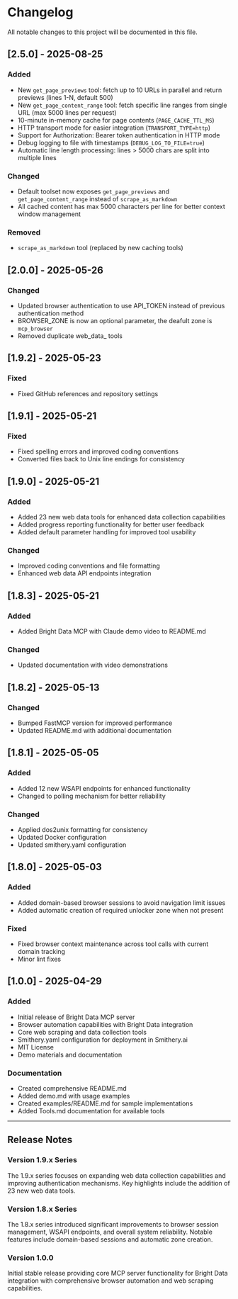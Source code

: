# Changelog

All notable changes to this project will be documented in this file.

## [2.5.0] - 2025-08-25

### Added
- New `get_page_previews` tool: fetch up to 10 URLs in parallel and return previews (lines 1-N, default 500)
- New `get_page_content_range` tool: fetch specific line ranges from single URL (max 5000 lines per request)
- 10-minute in-memory cache for page contents (`PAGE_CACHE_TTL_MS`)
- HTTP transport mode for easier integration (`TRANSPORT_TYPE=http`)
- Support for Authorization: Bearer token authentication in HTTP mode
- Debug logging to file with timestamps (`DEBUG_LOG_TO_FILE=true`)
- Automatic line length processing: lines > 5000 chars are split into multiple lines

### Changed
- Default toolset now exposes `get_page_previews` and `get_page_content_range` instead of `scrape_as_markdown`
- All cached content has max 5000 characters per line for better context window management

### Removed
- `scrape_as_markdown` tool (replaced by new caching tools)

## [2.0.0] - 2025-05-26

### Changed
- Updated browser authentication to use API_TOKEN instead of previous authentication method
- BROWSER_ZONE is now an optional parameter, the deafult zone is `mcp_browser`
- Removed duplicate web_data_ tools

## [1.9.2] - 2025-05-23

### Fixed
- Fixed GitHub references and repository settings

## [1.9.1] - 2025-05-21

### Fixed
- Fixed spelling errors and improved coding conventions
- Converted files back to Unix line endings for consistency

## [1.9.0] - 2025-05-21

### Added
- Added 23 new web data tools for enhanced data collection capabilities
- Added progress reporting functionality for better user feedback
- Added default parameter handling for improved tool usability

### Changed
- Improved coding conventions and file formatting
- Enhanced web data API endpoints integration

## [1.8.3] - 2025-05-21

### Added
- Added Bright Data MCP with Claude demo video to README.md

### Changed
- Updated documentation with video demonstrations

## [1.8.2] - 2025-05-13

### Changed
- Bumped FastMCP version for improved performance
- Updated README.md with additional documentation

## [1.8.1] - 2025-05-05

### Added
- Added 12 new WSAPI endpoints for enhanced functionality
- Changed to polling mechanism for better reliability

### Changed
- Applied dos2unix formatting for consistency
- Updated Docker configuration
- Updated smithery.yaml configuration

## [1.8.0] - 2025-05-03

### Added
- Added domain-based browser sessions to avoid navigation limit issues
- Added automatic creation of required unlocker zone when not present

### Fixed
- Fixed browser context maintenance across tool calls with current domain tracking
- Minor lint fixes

## [1.0.0] - 2025-04-29

### Added
- Initial release of Bright Data MCP server
- Browser automation capabilities with Bright Data integration
- Core web scraping and data collection tools
- Smithery.yaml configuration for deployment in Smithery.ai
- MIT License
- Demo materials and documentation

### Documentation
- Created comprehensive README.md
- Added demo.md with usage examples
- Created examples/README.md for sample implementations
- Added Tools.md documentation for available tools

---

## Release Notes

### Version 1.9.x Series
The 1.9.x series focuses on expanding web data collection capabilities and improving authentication mechanisms. Key highlights include the addition of 23 new web data tools.

### Version 1.8.x Series  
The 1.8.x series introduced significant improvements to browser session management, WSAPI endpoints, and overall system reliability. Notable features include domain-based sessions and automatic zone creation.

### Version 1.0.0
Initial stable release providing core MCP server functionality for Bright Data integration with comprehensive browser automation and web scraping capabilities.

